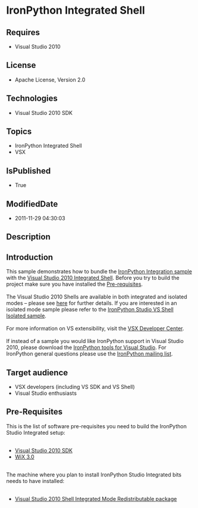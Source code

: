 # IronPython Integrated Shell
## Requires
* Visual Studio 2010
## License
* Apache License, Version 2.0
## Technologies
* Visual Studio 2010 SDK
## Topics
* IronPython Integrated Shell
* VSX
## IsPublished
* True
## ModifiedDate
* 2011-11-29 04:30:03
## Description

<h2>Introduction</h2>
<p>This sample demonstrates how to bundle the <a class="externalLink" href="http://beta.code.msdn.microsoft.com/IronPython-Integration-6b03988d">
IronPython Integration sample</a> with the <a class="externalLink" href="http://www.microsoft.com/downloads/details.aspx?FamilyID=8e5aa7b6-8436-43f0-b778-00c3bca733d3&displaylang=en">
Visual Studio 2010 Integrated Shell</a>. Before you try to build the project make sure you have installed the
<a href="http://code.msdn.microsoft.com/IPyIntegratedShell/Wiki/View.aspx?title=Pre-requisites&referringTitle=Home">
Pre-requisites</a>.<br>
<br>
The Visual Studio 2010 Shells are available in both integrated and isolated modes &ndash; please see
<a class="externalLink" href="http://msdn.microsoft.com/en-us/library/bb685612.aspx">
here</a> for further details. If you are interested in an isolated mode sample please refer to the
<a class="externalLink" href="http://code.msdn.com/IPyIsolatedShell">IronPython Studio VS Shell Isolated sample</a>.<br>
<br>
For more information on VS extensibility, visit the <a class="externalLink" href="http://msdn.com/vsx">
VSX Developer Center</a>.<br>
<br>
If instead of a sample you would like IronPython support in Visual Studio 2010, please download the
<a class="externalLink" href="http://ironpython.net/ironpython/tools/">IronPython tools for Visual Studio</a>. For IronPython general questions please use the
<a class="externalLink" href="http://lists.ironpython.com/listinfo.cgi/users-ironpython.com">
IronPython mailing list</a>.</p>
<h2>Target audience</h2>
<ul>
<li>VSX developers (including VS SDK and VS Shell) </li><li>Visual Studio enthusiasts </li></ul>
<h2>Pre-Requisites</h2>
<p>This is the list of software pre-requisites you need to build the IronPython Studio Integrated setup:<br>
<br>
</p>
<ul>
<li><a class="externalLink" href="http://www.microsoft.com/downloads/details.aspx?familyid=47305CF4-2BEA-43C0-91CD-1B853602DCC5&displaylang=en">Visual Studio 2010 SDK</a>
</li><li><a class="externalLink" href="http://sourceforge.net/projects/wix/files/WiX%20v3.0%20%28stable%29/3.0.5419.0%20RTM/wix3.0.5419.0-x86-setup.zip/download">WiX 3.0</a>
</li></ul>
<p><br>
The machine where you plan to install IronPython Studio Integrated bits needs to have installed:<br>
<br>
</p>
<ul>
<li><a class="externalLink" href="http://www.microsoft.com/downloads/details.aspx?FamilyID=8E5AA7B6-8436-43F0-B778-00C3BCA733D3&displaylang=en&displaylang=en">Visual Studio 2010 Shell Integrated Mode Redistributable package</a>
</li></ul>
